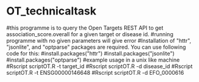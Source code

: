 # OT_technicaltask
#this programme is to query the Open Targets REST API to get association_score.overall for a given target or disease id.
#running programme with no given parameters will give error
#Installation of "httr", "jsonlite", and "optparse" packages are required. You can use following code for this:
#install.packages("httr")
#install.packages("jsonlite")
#install.packages("optparse")
#example usage in a unix like machine
#Rscript scriptOT.R -t target_id
#Rscript scriptOT.R -d disease_id
#Rscript scriptOT.R -t ENSG00000146648
#Rscript scriptOT.R -d EFO_0000616
